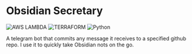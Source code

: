 # Obsidian Secretary

![AWS LAMBDA](https://img.shields.io/badge/AWS_LAMBDA-232F3E?style=for-the-badge&logo=awslambda&logoColor=white)
![TERRAFORM](https://img.shields.io/badge/Terraform-white?style=for-the-badge&logo=terraform&logoColor=#844FBA)
![Python](https://img.shields.io/badge/Python-3776AB?style=for-the-badge&logo=python&logoColor=white)

A telegram bot that commits any message it receives to a specified github repo. I use it to quickly take Obsidian nots on the go.
